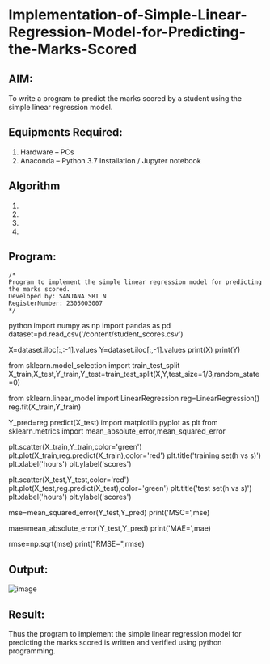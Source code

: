 # Implementation-of-Simple-Linear-Regression-Model-for-Predicting-the-Marks-Scored

## AIM:
To write a program to predict the marks scored by a student using the simple linear regression model.

## Equipments Required:
1. Hardware – PCs
2. Anaconda – Python 3.7 Installation / Jupyter notebook

## Algorithm
1. 
2. 
3. 
4. 

## Program:
```
/*
Program to implement the simple linear regression model for predicting the marks scored.
Developed by: SANJANA SRI N
RegisterNumber: 2305003007 
*/
```
python
import numpy as np
import pandas as pd
dataset=pd.read_csv('/content/student_scores.csv')

X=dataset.iloc[:,:-1].values
Y=dataset.iloc[:,-1].values
print(X)
print(Y)

from sklearn.model_selection import train_test_split
X_train,X_test,Y_train,Y_test=train_test_split(X,Y,test_size=1/3,random_state=0)

from sklearn.linear_model import LinearRegression
reg=LinearRegression()
reg.fit(X_train,Y_train)

Y_pred=reg.predict(X_test)
import matplotlib.pyplot as plt
from sklearn.metrics import mean_absolute_error,mean_squared_error

plt.scatter(X_train,Y_train,color='green')
plt.plot(X_train,reg.predict(X_train),color='red')
plt.title('training set(h vs s)')
plt.xlabel('hours')
plt.ylabel('scores')

plt.scatter(X_test,Y_test,color='red')
plt.plot(X_test,reg.predict(X_test),color='green')
plt.title('test set(h vs s)')
plt.xlabel('hours')
plt.ylabel('scores')

mse=mean_squared_error(Y_test,Y_pred)
print('MSC=',mse)

mae=mean_absolute_error(Y_test,Y_pred)
print('MAE=',mae)

rmse=np.sqrt(mse)
print("RMSE=",rmse)


## Output:
![image](https://github.com/sanjana1605/Implementation-of-Simple-Linear-Regression-Model-for-Predicting-the-Marks-Scored/assets/155608340/77c260fe-1338-456f-9a94-d126585c0cd1)


## Result:
Thus the program to implement the simple linear regression model for predicting the marks scored is written and verified using python programming.
